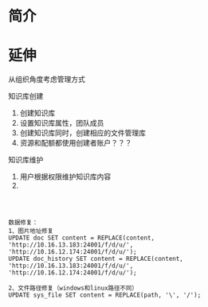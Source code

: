 # 简介



# 延伸

从组织角度考虑管理方式

知识库创建
1. 创建知识库
2. 设置知识库属性，团队成员
3. 创建知识库同时，创建相应的文件管理库
4. 资源和配额都使用创建者账户？？？

知识库维护
1. 用户根据权限维护知识库内容
2. 


```



数据修复：
1、图片地址修复
UPDATE doc SET content = REPLACE(content, 'http://10.16.13.183:24001/f/d/u/', 'http://10.16.12.174:24001/f/d/u/');
UPDATE doc_history SET content = REPLACE(content, 'http://10.16.13.183:24001/f/d/u/', 'http://10.16.12.174:24001/f/d/u/');

2、文件路径修复（windows和linux路径不同）
UPDATE sys_file SET content = REPLACE(path, '\', '/');
```
